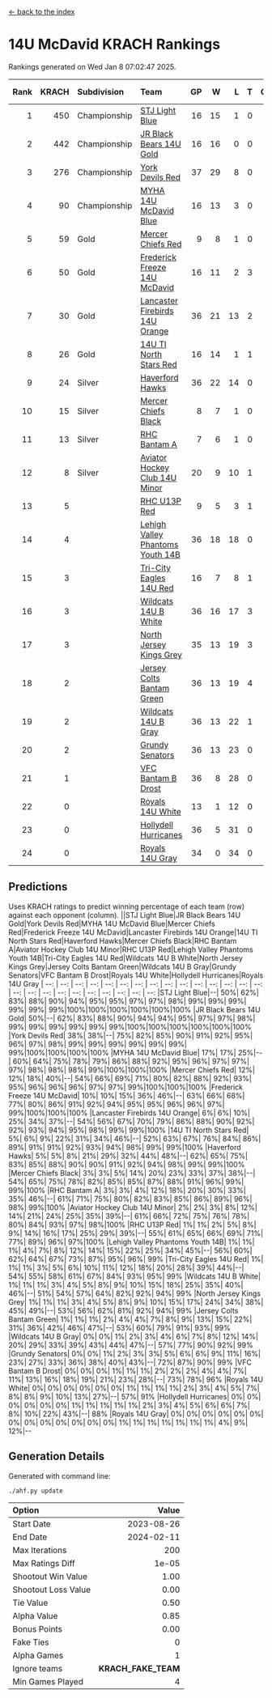 [<- back to the index](readme.md)
# 14U McDavid KRACH Rankings
Rankings generated on Wed Jan  8 07:02:47 2025.

Rank|KRACH|Subdivision|Team|GP|W|L|T|OTW|OTL|SoS|Exp Wins|Win Diff
---:|---:|:---|:---|---:|---:|---:|---:|---:|---:|---:|---:|---:
1|450|Championship|[STJ Light Blue](https://gamesheetstats.com/seasons/3659/teams/140639/schedule)|16|15|1|0|0|0|43|15.8|-0.0
2|442|Championship|[JR Black Bears 14U Gold](https://gamesheetstats.com/seasons/3659/teams/140633/schedule)|16|16|0|0|1|0|5|16.8|-0.0
3|276|Championship|[York Devils Red](https://gamesheetstats.com/seasons/3659/teams/140644/schedule)|37|29|8|0|0|0|350|29.8|-0.0
4|90|Championship|[MYHA 14U McDavid Blue](https://gamesheetstats.com/seasons/3659/teams/140636/schedule)|16|13|3|0|0|0|43|13.9|0.0
5|59|Gold|[Mercer Chiefs Red](https://gamesheetstats.com/seasons/3659/teams/140606/schedule)|9|8|1|0|0|0|30|8.9|0.0
6|50|Gold|[Frederick Freeze 14U McDavid](https://gamesheetstats.com/seasons/3659/teams/140628/schedule)|16|11|2|3|0|0|41|13.4|0.0
7|30|Gold|[Lancaster Firebirds 14U Orange](https://gamesheetstats.com/seasons/3659/teams/140634/schedule)|36|21|13|2|0|0|92|22.9|0.0
8|26|Gold|[14U TI North Stars Red](https://gamesheetstats.com/seasons/3659/teams/140626/schedule)|16|14|1|1|0|0|4|15.4|0.0
9|24|Silver|[Haverford Hawks](https://gamesheetstats.com/seasons/3659/teams/140630/schedule)|36|22|14|0|0|0|80|22.9|0.0
10|15|Silver|[Mercer Chiefs Black](https://gamesheetstats.com/seasons/3659/teams/140605/schedule)|8|7|1|0|0|0|2|7.9|0.0
11|13|Silver|[RHC Bantam A](https://gamesheetstats.com/seasons/3659/teams/140618/schedule)|7|6|1|0|0|0|2|6.9|0.0
12|8|Silver|[Aviator Hockey Club 14U Minor](https://gamesheetstats.com/seasons/3659/teams/140627/schedule)|20|9|10|1|0|0|90|10.4|0.0
13|5||[RHC U13P Red](https://gamesheetstats.com/seasons/3659/teams/140619/schedule)|9|5|3|1|1|0|30|6.4|0.0
14|4||[Lehigh Valley Phantoms Youth 14B](https://gamesheetstats.com/seasons/3659/teams/140635/schedule)|36|18|18|0|2|1|45|18.9|0.0
15|3||[Tri-City Eagles 14U Red](https://gamesheetstats.com/seasons/3659/teams/140640/schedule)|16|7|8|1|1|0|56|8.4|0.0
16|3||[Wildcats 14U B White](https://gamesheetstats.com/seasons/3659/teams/140643/schedule)|36|16|17|3|2|1|27|18.4|0.0
17|3||[North Jersey Kings Grey](https://gamesheetstats.com/seasons/3659/teams/140637/schedule)|35|13|19|3|1|1|22|15.4|0.0
18|2||[Jersey Colts Bantam Green](https://gamesheetstats.com/seasons/3659/teams/140632/schedule)|36|13|19|4|1|1|16|15.9|0.0
19|2||[Wildcats 14U B Gray](https://gamesheetstats.com/seasons/3659/teams/140642/schedule)|36|13|22|1|0|0|26|14.4|0.0
20|2||[Grundy Senators](https://gamesheetstats.com/seasons/3659/teams/140629/schedule)|36|13|23|0|0|2|77|13.9|0.0
21|1||[VFC Bantam B Drost](https://gamesheetstats.com/seasons/3659/teams/140641/schedule)|36|8|28|0|1|2|93|8.9|0.0
22|0||[Royals 14U White](https://gamesheetstats.com/seasons/3659/teams/140620/schedule)|13|1|12|0|0|1|78|1.9|0.0
23|0||[Hollydell Hurricanes](https://gamesheetstats.com/seasons/3659/teams/140631/schedule)|36|5|31|0|0|1|17|5.9|0.0
24|0||[Royals 14U Gray](https://gamesheetstats.com/seasons/3659/teams/140638/schedule)|34|0|34|0|0|0|46|0.9|0.0

## Predictions
Uses KRACH ratings to predict winning percentage of each team (row) against each opponent (column).
||STJ Light Blue|JR Black Bears 14U Gold|York Devils Red|MYHA 14U McDavid Blue|Mercer Chiefs Red|Frederick Freeze 14U McDavid|Lancaster Firebirds 14U Orange|14U TI North Stars Red|Haverford Hawks|Mercer Chiefs Black|RHC Bantam A|Aviator Hockey Club 14U Minor|RHC U13P Red|Lehigh Valley Phantoms Youth 14B|Tri-City Eagles 14U Red|Wildcats 14U B White|North Jersey Kings Grey|Jersey Colts Bantam Green|Wildcats 14U B Gray|Grundy Senators|VFC Bantam B Drost|Royals 14U White|Hollydell Hurricanes|Royals 14U Gray
| --: | --: | --: | --: | --: | --: | --: | --: | --: | --: | --: | --: | --: | --: | --: | --: | --: | --: | --: | --: | --: | --: | --: | --: | --: 
|STJ Light Blue|--| 50%| 62%| 83%| 88%| 90%| 94%| 95%| 95%| 97%| 97%| 98%| 99%| 99%| 99%| 99%| 99%| 99%|100%|100%|100%|100%|100%|100%
|JR Black Bears 14U Gold| 50%|--| 62%| 83%| 88%| 90%| 94%| 94%| 95%| 97%| 97%| 98%| 99%| 99%| 99%| 99%| 99%| 99%|100%|100%|100%|100%|100%|100%
|York Devils Red| 38%| 38%|--| 75%| 82%| 85%| 90%| 91%| 92%| 95%| 96%| 97%| 98%| 99%| 99%| 99%| 99%| 99%| 99%| 99%|100%|100%|100%|100%
|MYHA 14U McDavid Blue| 17%| 17%| 25%|--| 60%| 64%| 75%| 78%| 79%| 86%| 88%| 92%| 95%| 96%| 97%| 97%| 97%| 98%| 98%| 98%| 99%|100%|100%|100%
|Mercer Chiefs Red| 12%| 12%| 18%| 40%|--| 54%| 66%| 69%| 71%| 80%| 82%| 88%| 92%| 93%| 95%| 96%| 96%| 96%| 97%| 97%| 99%|100%|100%|100%
|Frederick Freeze 14U McDavid| 10%| 10%| 15%| 36%| 46%|--| 63%| 66%| 68%| 77%| 80%| 86%| 91%| 92%| 94%| 95%| 95%| 96%| 96%| 97%| 99%|100%|100%|100%
|Lancaster Firebirds 14U Orange|  6%|  6%| 10%| 25%| 34%| 37%|--| 54%| 56%| 67%| 70%| 79%| 86%| 88%| 90%| 92%| 92%| 93%| 94%| 95%| 98%| 99%| 99%|100%
|14U TI North Stars Red|  5%|  6%|  9%| 22%| 31%| 34%| 46%|--| 52%| 63%| 67%| 76%| 84%| 86%| 89%| 91%| 91%| 92%| 93%| 94%| 98%| 99%| 99%|100%
|Haverford Hawks|  5%|  5%|  8%| 21%| 29%| 32%| 44%| 48%|--| 62%| 65%| 75%| 83%| 85%| 88%| 90%| 90%| 91%| 92%| 94%| 98%| 99%| 99%|100%
|Mercer Chiefs Black|  3%|  3%|  5%| 14%| 20%| 23%| 33%| 37%| 38%|--| 54%| 65%| 75%| 78%| 82%| 85%| 85%| 87%| 88%| 91%| 96%| 99%| 99%|100%
|RHC Bantam A|  3%|  3%|  4%| 12%| 18%| 20%| 30%| 33%| 35%| 46%|--| 61%| 71%| 75%| 80%| 82%| 83%| 85%| 86%| 89%| 96%| 98%| 99%|100%
|Aviator Hockey Club 14U Minor|  2%|  2%|  3%|  8%| 12%| 14%| 21%| 24%| 25%| 35%| 39%|--| 61%| 66%| 72%| 75%| 76%| 78%| 80%| 84%| 93%| 97%| 98%|100%
|RHC U13P Red|  1%|  1%|  2%|  5%|  8%|  9%| 14%| 16%| 17%| 25%| 29%| 39%|--| 55%| 61%| 65%| 66%| 69%| 71%| 77%| 89%| 96%| 97%|100%
|Lehigh Valley Phantoms Youth 14B|  1%|  1%|  1%|  4%|  7%|  8%| 12%| 14%| 15%| 22%| 25%| 34%| 45%|--| 56%| 60%| 62%| 64%| 67%| 73%| 87%| 95%| 96%| 99%
|Tri-City Eagles 14U Red|  1%|  1%|  1%|  3%|  5%|  6%| 10%| 11%| 12%| 18%| 20%| 28%| 39%| 44%|--| 54%| 55%| 58%| 61%| 67%| 84%| 93%| 95%| 99%
|Wildcats 14U B White|  1%|  1%|  1%|  3%|  4%|  5%|  8%|  9%| 10%| 15%| 18%| 25%| 35%| 40%| 46%|--| 51%| 54%| 57%| 64%| 82%| 92%| 94%| 99%
|North Jersey Kings Grey|  1%|  1%|  1%|  3%|  4%|  5%|  8%|  9%| 10%| 15%| 17%| 24%| 34%| 38%| 45%| 49%|--| 53%| 56%| 62%| 81%| 92%| 94%| 99%
|Jersey Colts Bantam Green|  1%|  1%|  1%|  2%|  4%|  4%|  7%|  8%|  9%| 13%| 15%| 22%| 31%| 36%| 42%| 46%| 47%|--| 53%| 60%| 79%| 91%| 93%| 99%
|Wildcats 14U B Gray|  0%|  0%|  1%|  2%|  3%|  4%|  6%|  7%|  8%| 12%| 14%| 20%| 29%| 33%| 39%| 43%| 44%| 47%|--| 57%| 77%| 90%| 92%| 99%
|Grundy Senators|  0%|  0%|  1%|  2%|  3%|  3%|  5%|  6%|  6%|  9%| 11%| 16%| 23%| 27%| 33%| 36%| 38%| 40%| 43%|--| 72%| 87%| 90%| 99%
|VFC Bantam B Drost|  0%|  0%|  0%|  1%|  1%|  1%|  2%|  2%|  2%|  4%|  4%|  7%| 11%| 13%| 16%| 18%| 19%| 21%| 23%| 28%|--| 73%| 78%| 96%
|Royals 14U White|  0%|  0%|  0%|  0%|  0%|  0%|  1%|  1%|  1%|  1%|  2%|  3%|  4%|  5%|  7%|  8%|  8%|  9%| 10%| 13%| 27%|--| 57%| 91%
|Hollydell Hurricanes|  0%|  0%|  0%|  0%|  0%|  0%|  1%|  1%|  1%|  1%|  1%|  2%|  3%|  4%|  5%|  6%|  6%|  7%|  8%| 10%| 22%| 43%|--| 88%
|Royals 14U Gray|  0%|  0%|  0%|  0%|  0%|  0%|  0%|  0%|  0%|  0%|  0%|  0%|  0%|  1%|  1%|  1%|  1%|  1%|  1%|  1%|  4%|  9%| 12%|--

## Generation Details

Generated with command line:
```
./ahf.py update
```

| Option | Value |
| :----- | ----: |
| Start Date | 2023-08-26 |
| End Date | 2024-02-11 |
| Max Iterations | 200 |
| Max Ratings Diff | 1e-05 |
| Shootout Win Value | 1.00 |
| Shootout Loss Value | 0.00 |
| Tie Value | 0.50 |
| Alpha Value | 0.85 |
| Bonus Points | 0.00 |
| Fake Ties | 0 |
| Alpha Games | 1 |
| Ignore teams | __KRACH_FAKE_TEAM__ |
| Min Games Played | 4 |

